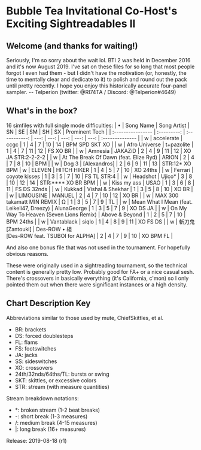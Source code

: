 # Bubble Tea Invitational Co-Host's Exciting Sightreadables II

## Welcome (and thanks for waiting!)

Seriously, I'm so sorry about the wait lol. BTI 2 was held in December 2016 and it's now August 2019. I've sat on these files for so long that most people forgot I even had them - but I didn't have the motivation (or, honestly, the time to mentally clear and dedicate to it) to polish and round out the pack until pretty recently. I hope you enjoy this historically accurate four-panel sampler.
-- Telperion (twitter: @RI74TA / Discord: @Telperion#4649)

## What's in the box?

16 simfiles with full single mode difficulties:
| • | Song Name | Song Artist | SN | SE | SM | SH | SX | Prominent Tech |
| :---------------- | :---------: | :-----------: | ---: | ---: | ---: | ---: | ---: | :-------------- |
| w | accelerate | ccgc | 1 | 4 | 7 | 10 | 14 | BPM SPD SKT XO |
| w | Afro Universe | t+pazolite | 1 | 4 | 7 | 11 | 12 | FS XO BR |
| w | Amnesia | JAKAZiD | 2 | 4 | 9 | 11 | 12 | XO JA STR:2-2-2-2 |
| w | At The Break Of Dawn (feat. Elize Ryd) | ARION | 2 | 4 | 7 | 8 | 10 | BPM |
| w | Dog 3 | [Alexandros] | 2 | 6 | 9 | 11 | 13 | STR:12* XO BPM
| w | ELEVEN | HITCH HIKER | 1 | 4 | 5 | 7 | 10 | XO 24ths |
| w | Ferrari | coyote kisses | 1 | 3 | 5 | 7 | 10 | FS TL STR:4 |
| w | Headshot | Ujico* | 3 | 8 | 10 | 12 | 14 | STR:**** XO BR BPM |
| w | Kiss my ass | USAO | 1 | 3 | 6 | 8 | 11 | FS DS 32nds | 
| w | Kukkad | Vishal & Shekhar | 1 | 3 | 5 | 8 | 10 | XO BR |
| w | LIMOUSINE | MANUEL | 2 | 4 | 7 | 10 | 12 | XO BR |
| w | MAX 300 takamatt MIN REMIX | Ω | 1 | 3 | 5 | 7 | 9 | TL |
| w | Mean What I Mean (feat. Leikeli47, Dreezy) | AlunaGeorge | 1 | 3 | 5 | 7 | 9 | XO DS JA |
| w | On My Way To Heaven (Seven Lions Remix) | Above & Beyond | 1 | 2 | 5 | 7 | 10 | BPM 24ths |
| w | Vantablack | siqlo | 1 | 4 | 8 | 9 | 11 | XO FS DS |
| w | 斬刀鬼<br/>[Zantouki] | Des-ROW • 組<br/>[Des-ROW feat. TSUBOI for ALPHA] | 2 | 4 | 7 | 9 | 10 | XO BPM FL |

And also one bonus file that was not used in the tournament. For hopefully obvious reasons.

These were originally used in a sightreading tournament, so the technical content is generally pretty low. Probably good for FA+ or a nice casual sesh. There's crossovers in basically everything (it's California, c'mon) so I only pointed them out when there were significant instances or a high density.

## Chart Description Key

Abbreviations similar to those used by mute, ChiefSkittles, et al.
* BR: brackets
* DS: forced doublesteps
* FL: flams
* FS: footswitches
* JA: jacks
* SS: sideswitches
* XO: crossovers
* 24th/32nds/64ths/TL: bursts or swing
* SKT: skittles, or excessive colors
* STR: stream (with measure quantities)

Stream breakdown notations:
* \*: broken stream (1-2 beat breaks)
* \-: short break (1-3 measures)
* \/: medium break (4-15 measures)
* \|: long break (16+ measures)

Release: 2019-08-18 (r1)